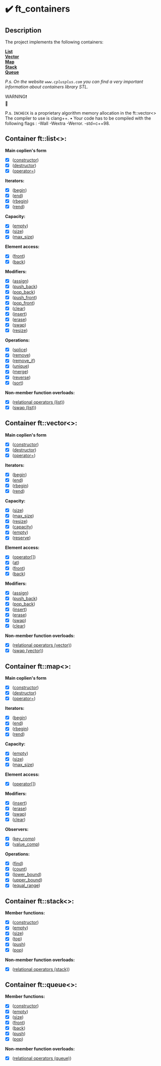 # :heavy_check_mark: ft_containers
## Description
The project implements the following containers:  
  
**[List](https://www.geeksforgeeks.org/list-cpp-stl/)**  
**[Vector](https://www.geeksforgeeks.org/vector-in-cpp-stl/)**  
**[Map](https://www.geeksforgeeks.org/map-associative-containers-the-c-standard-template-library-stl/)**  
**[Stack](https://www.geeksforgeeks.org/stack-in-cpp-stl/)**  
**[Queue](https://www.geeksforgeeks.org/queue-cpp-stl/)**  
  
*P.s. On the website `www.cplusplus.com` you can find a very important information about containers library STL.*  
  
WARNING:exclamation:  
:do_not_litter:  
  
P.s. `INCHECK` is a proprietary algorithm memory allocation in the ft::vector\<\>  
The compiler to use is clang++. • Your code has to be compiled with the following flags : -Wall -Wextra -Werror.
-std=c++98.
  
## Container ft::list\<\>:
  
**Main coplien's form**  
- [x] ([constructor](https://www.cplusplus.com/reference/list/list/list/))
- [x] ([destructor](https://www.cplusplus.com/reference/list/list/~list/))
- [x] ([operator=](https://www.cplusplus.com/reference/list/list/operator=/))
  
**Iterators:**  
- [x] ([begin](https://www.cplusplus.com/reference/list/list/begin/))
- [x] ([end](https://www.cplusplus.com/reference/list/list/end/))
- [x] ([rbegin](https://www.cplusplus.com/reference/list/list/rbegin/))
- [x] ([rend](https://www.cplusplus.com/reference/list/list/rend/))
  
**Capacity:**  
- [x] ([empty](https://www.cplusplus.com/reference/list/list/empty/))
- [x] ([size](https://www.cplusplus.com/reference/list/list/size/))
- [x] ([max_size](https://www.cplusplus.com/reference/list/list/max_size/))
  
**Element access:**  
- [x] ([front](https://www.cplusplus.com/reference/list/list/front/))
- [x] ([back](https://www.cplusplus.com/reference/list/list/back/))
  
**Modifiers:**  
- [x] ([assign](https://www.cplusplus.com/reference/list/list/assign/))
- [x] ([push_back](https://www.cplusplus.com/reference/list/list/push_back/))
- [x] ([pop_back](https://www.cplusplus.com/reference/list/list/pop_back/))
- [x] ([push_front](https://www.cplusplus.com/reference/list/list/push_front/))
- [x] ([pop_front](https://www.cplusplus.com/reference/list/list/pop_front/))
- [x] ([clear](https://www.cplusplus.com/reference/list/list/clear/))
- [x] ([insert](https://www.cplusplus.com/reference/list/list/insert/))
- [x] ([erase](https://www.cplusplus.com/reference/list/list/erase/))
- [x] ([swap](https://www.cplusplus.com/reference/list/list/swap/))
- [x] ([resize](https://www.cplusplus.com/reference/list/list/resize/)) 
  
**Operations:**  
- [x] ([splice](https://www.cplusplus.com/reference/list/list/splice/))
- [x] ([remove](https://www.cplusplus.com/reference/list/list/remove/))
- [x] ([remove_if](https://www.cplusplus.com/reference/list/list/remove_if/))
- [x] ([unique](https://www.cplusplus.com/reference/list/list/unique/))
- [x] ([merge](https://www.cplusplus.com/reference/list/list/merge/))
- [x] ([reverse](https://www.cplusplus.com/reference/list/list/reverse/))
- [x] ([sort](https://www.cplusplus.com/reference/list/list/sort/))
  
**Non-member function overloads:**  
- [x] ([relational operators (list)](https://www.cplusplus.com/reference/list/list/operators/))
- [x] ([swap (list)](https://www.cplusplus.com/reference/list/list/swap-free/))

## Container ft::vector\<\>:
  
**Main coplien's form**  
- [x] ([constructor](https://www.cplusplus.com/reference/vector/vector/vector/))
- [x] ([destructor](https://www.cplusplus.com/reference/vector/vector/~vector/))
- [x] ([operator=](https://www.cplusplus.com/reference/vector/vector/operator=/))
  
**Iterators:**  
- [x] ([begin](https://www.cplusplus.com/reference/vector/vector/begin/))
- [x] ([end](https://www.cplusplus.com/reference/vector/vector/end/))
- [x] ([rbegin](https://www.cplusplus.com/reference/vector/vector/rbegin/))
- [x] ([rend](https://www.cplusplus.com/reference/vector/vector/rend/))
  
**Capacity:**  
- [x] ([size](https://www.cplusplus.com/reference/vector/vector/size/))
- [x] ([max_size](https://www.cplusplus.com/reference/vector/vector/max_size/))
- [x] ([resize](https://www.cplusplus.com/reference/vector/vector/resize/))
- [x] ([capacity](https://www.cplusplus.com/reference/vector/vector/capacity/))
- [x] ([empty](https://www.cplusplus.com/reference/vector/vector/empty/))
- [x] ([reserve](https://www.cplusplus.com/reference/vector/vector/reserve/))
  
**Element access:**  
- [x] ([operator[]](https://www.cplusplus.com/reference/vector/vector/operator[]/))
- [x] ([at](https://www.cplusplus.com/reference/vector/vector/at/))
- [x] ([front](https://www.cplusplus.com/reference/vector/vector/front/))
- [x] ([back](https://www.cplusplus.com/reference/vector/vector/back/))
  
**Modifiers:**  
- [x] ([assign](https://www.cplusplus.com/reference/vector/vector/assign/))
- [x] ([push_back](https://www.cplusplus.com/reference/vector/vector/push_back/))
- [x] ([pop_back](https://www.cplusplus.com/reference/vector/vector/pop_back/))
- [x] ([insert](https://www.cplusplus.com/reference/vector/vector/insert/))
- [x] ([erase](https://www.cplusplus.com/reference/vector/vector/erase/))
- [x] ([swap](https://www.cplusplus.com/reference/vector/vector/swap/))
- [x] ([clear](https://www.cplusplus.com/reference/vector/vector/clear/))
  
**Non-member function overloads:**  
- [x] ([relational operators (vector)](https://www.cplusplus.com/reference/vector/vector/operators/))
- [x] ([swap (vector)](https://www.cplusplus.com/reference/vector/vector/swap-free/))
  
## Container ft::map\<\>:
  
**Main coplien's form**  
- [x] ([constructor](https://www.cplusplus.com/reference/map/map/map/))
- [x] ([destructor](https://www.cplusplus.com/reference/map/map/~map/))
- [x] ([operator=](https://www.cplusplus.com/reference/map/map/operator=/))
  
**Iterators:**  
- [x] ([begin](https://www.cplusplus.com/reference/map/map/begin/))
- [x] ([end](https://www.cplusplus.com/reference/map/map/end/))
- [x] ([rbegin](https://www.cplusplus.com/reference/map/map/rbegin/))
- [x] ([rend](https://www.cplusplus.com/reference/map/map/rend/))
  
**Capacity:**  
- [x] ([empty](https://www.cplusplus.com/reference/map/map/empty/))
- [x] ([size](https://www.cplusplus.com/reference/map/map/size/))
- [x] ([max_size](https://www.cplusplus.com/reference/map/map/max_size/))
  
**Element access:**  
- [x] ([operator[]](https://www.cplusplus.com/reference/map/map/operator[]/))

**Modifiers:**  
- [x] ([insert](https://www.cplusplus.com/reference/map/map/insert/))
- [x] ([erase](https://www.cplusplus.com/reference/map/map/erase/))
- [x] ([swap](https://www.cplusplus.com/reference/map/map/swap/))
- [x] ([clear](https://www.cplusplus.com/reference/map/map/clear/))
  
**Observers:**  
- [x] ([key_comp](https://www.cplusplus.com/reference/map/map/key_comp/))
- [x] ([value_comp](https://www.cplusplus.com/reference/map/map/value_comp/))

**Operations:**  
- [x] ([find](https://www.cplusplus.com/reference/map/map/find/))
- [x] ([count](https://www.cplusplus.com/reference/map/map/count/))
- [x] ([lower_bound](https://www.cplusplus.com/reference/map/map/lower_bound/))
- [x] ([upper_bound](https://www.cplusplus.com/reference/map/map/upper_bound/))
- [x] ([equal_range](https://www.cplusplus.com/reference/map/map/equal_range/))

## Container ft::stack\<\>:
  
**Member functions:**  
- [x] ([constructor](https://www.cplusplus.com/reference/stack/stack/stack/))
- [x] ([empty](https://www.cplusplus.com/reference/stack/stack/empty/))
- [x] ([size](https://www.cplusplus.com/reference/stack/stack/size/))
- [x] ([top](https://www.cplusplus.com/reference/stack/stack/top/))
- [x] ([push](https://www.cplusplus.com/reference/stack/stack/push/))
- [x] ([pop](https://www.cplusplus.com/reference/stack/stack/pop/))
  
**Non-member function overloads:**  
- [x] ([relational operators (stack)](https://www.cplusplus.com/reference/stack/stack/operators/))
  
## Container ft::queue\<\>:
  
**Member functions:**  
- [x] ([constructor](https://www.cplusplus.com/reference/queue/queue/queue/))
- [x] ([empty](https://www.cplusplus.com/reference/queue/queue/empty/))
- [x] ([size](https://www.cplusplus.com/reference/queue/queue/size/))
- [x] ([front](https://www.cplusplus.com/reference/queue/queue/front/))
- [x] ([back](https://www.cplusplus.com/reference/queue/queue/back/))
- [x] ([push](https://www.cplusplus.com/reference/queue/queue/push/))
- [x] ([pop](https://www.cplusplus.com/reference/queue/queue/pop/))
  
**Non-member function overloads:**  
- [x] ([relational operators (queue)](https://www.cplusplus.com/reference/queue/queue/operators/))
  
